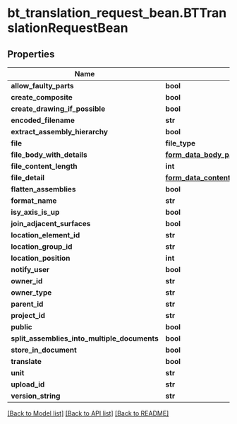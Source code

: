 # bt_translation_request_bean.BTTranslationRequestBean

## Properties
Name | Type | Description | Notes
------------ | ------------- | ------------- | -------------
**allow_faulty_parts** | **bool** |  | [optional] 
**create_composite** | **bool** |  | [optional] 
**create_drawing_if_possible** | **bool** |  | [optional] 
**encoded_filename** | **str** |  | [optional] 
**extract_assembly_hierarchy** | **bool** |  | [optional] 
**file** | **file_type** |  | [optional] 
**file_body_with_details** | [**form_data_body_part.FormDataBodyPart**](FormDataBodyPart.md) |  | [optional] 
**file_content_length** | **int** |  | [optional] 
**file_detail** | [**form_data_content_disposition.FormDataContentDisposition**](FormDataContentDisposition.md) |  | [optional] 
**flatten_assemblies** | **bool** |  | [optional] 
**format_name** | **str** |  | [optional] 
**isy_axis_is_up** | **bool** |  | [optional] 
**join_adjacent_surfaces** | **bool** |  | [optional] 
**location_element_id** | **str** |  | [optional] 
**location_group_id** | **str** |  | [optional] 
**location_position** | **int** |  | [optional] 
**notify_user** | **bool** |  | [optional] 
**owner_id** | **str** |  | [optional] 
**owner_type** | **str** |  | [optional] 
**parent_id** | **str** |  | [optional] 
**project_id** | **str** |  | [optional] 
**public** | **bool** |  | [optional] 
**split_assemblies_into_multiple_documents** | **bool** |  | [optional] 
**store_in_document** | **bool** |  | [optional] 
**translate** | **bool** |  | [optional] 
**unit** | **str** |  | [optional] 
**upload_id** | **str** |  | [optional] 
**version_string** | **str** |  | [optional] 

[[Back to Model list]](../README.md#documentation-for-models) [[Back to API list]](../README.md#documentation-for-api-endpoints) [[Back to README]](../README.md)



